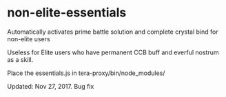 # non-elite-essentials
Automatically activates prime battle solution and complete crystal bind for non-elite users


Useless for Elite users who have permanent CCB buff and everful nostrum as a skill.


Place the essentials.js in tera-proxy/bin/node_modules/


Updated: Nov 27, 2017. Bug fix
